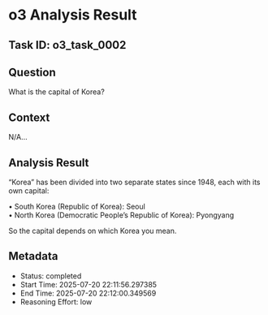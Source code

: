 # o3 Analysis Result

## Task ID: o3_task_0002

## Question
What is the capital of Korea?

## Context
N/A...

## Analysis Result
“Korea” has been divided into two separate states since 1948, each with its own capital:

• South Korea (Republic of Korea): Seoul  
• North Korea (Democratic People’s Republic of Korea): Pyongyang

So the capital depends on which Korea you mean.

## Metadata
- Status: completed
- Start Time: 2025-07-20 22:11:56.297385
- End Time: 2025-07-20 22:12:00.349569
- Reasoning Effort: low
